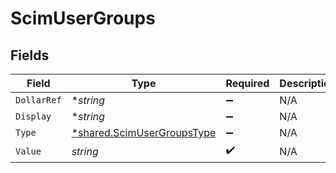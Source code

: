 # ScimUserGroups


## Fields

| Field                                                                          | Type                                                                           | Required                                                                       | Description                                                                    |
| ------------------------------------------------------------------------------ | ------------------------------------------------------------------------------ | ------------------------------------------------------------------------------ | ------------------------------------------------------------------------------ |
| `DollarRef`                                                                    | **string*                                                                      | :heavy_minus_sign:                                                             | N/A                                                                            |
| `Display`                                                                      | **string*                                                                      | :heavy_minus_sign:                                                             | N/A                                                                            |
| `Type`                                                                         | [*shared.ScimUserGroupsType](../../../pkg/models/shared/scimusergroupstype.md) | :heavy_minus_sign:                                                             | N/A                                                                            |
| `Value`                                                                        | *string*                                                                       | :heavy_check_mark:                                                             | N/A                                                                            |
